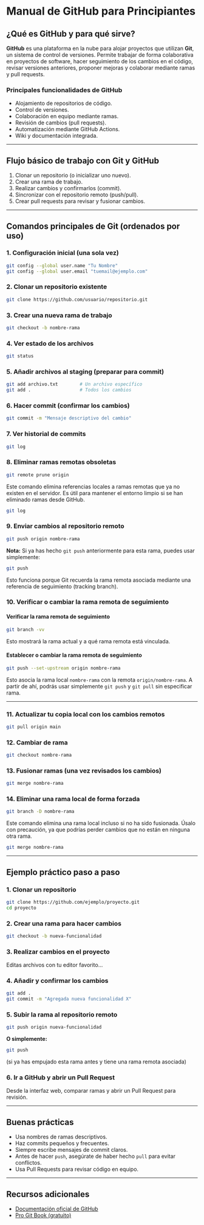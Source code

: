 # Manual de GitHub para Principiantes

## ¿Qué es GitHub y para qué sirve?

**GitHub** es una plataforma en la nube para alojar proyectos que utilizan **Git**, un sistema de control de versiones. Permite trabajar de forma colaborativa en proyectos de software, hacer seguimiento de los cambios en el código, revisar versiones anteriores, proponer mejoras y colaborar mediante ramas y pull requests.

### Principales funcionalidades de GitHub

* Alojamiento de repositorios de código.
* Control de versiones.
* Colaboración en equipo mediante ramas.
* Revisión de cambios (pull requests).
* Automatización mediante GitHub Actions.
* Wiki y documentación integrada.

---

## Flujo básico de trabajo con Git y GitHub

1. Clonar un repositorio (o inicializar uno nuevo).
2. Crear una rama de trabajo.
3. Realizar cambios y confirmarlos (commit).
4. Sincronizar con el repositorio remoto (push/pull).
5. Crear pull requests para revisar y fusionar cambios.

---

## Comandos principales de Git (ordenados por uso)

### 1. Configuración inicial (una sola vez)

```bash
git config --global user.name "Tu Nombre"
git config --global user.email "tuemail@ejemplo.com"
```

### 2. Clonar un repositorio existente

```bash
git clone https://github.com/usuario/repositorio.git
```

### 3. Crear una nueva rama de trabajo

```bash
git checkout -b nombre-rama
```

### 4. Ver estado de los archivos

```bash
git status
```

### 5. Añadir archivos al staging (preparar para commit)

```bash
git add archivo.txt        # Un archivo específico
git add .                  # Todos los cambios
```

### 6. Hacer commit (confirmar los cambios)

```bash
git commit -m "Mensaje descriptivo del cambio"
```

### 7. Ver historial de commits

```bash
git log
```

### 8. Eliminar ramas remotas obsoletas

```bash
git remote prune origin
```

Este comando elimina referencias locales a ramas remotas que ya no existen en el servidor. Es útil para mantener el entorno limpio si se han eliminado ramas desde GitHub.

```bash
git log
```

### 9. Enviar cambios al repositorio remoto

```bash
git push origin nombre-rama
```

**Nota:** Si ya has hecho `git push` anteriormente para esta rama, puedes usar simplemente:

```bash
git push
```

Esto funciona porque Git recuerda la rama remota asociada mediante una referencia de seguimiento (tracking branch).

### 10. Verificar o cambiar la rama remota de seguimiento

#### Verificar la rama remota de seguimiento

```bash
git branch -vv
```

Esto mostrará la rama actual y a qué rama remota está vinculada.

#### Establecer o cambiar la rama remota de seguimiento

```bash
git push --set-upstream origin nombre-rama
```

Esto asocia la rama local `nombre-rama` con la remota `origin/nombre-rama`. A partir de ahí, podrás usar simplemente `git push` y `git pull` sin especificar rama.

---

### 11. Actualizar tu copia local con los cambios remotos

```bash
git pull origin main
```

### 12. Cambiar de rama

```bash
git checkout nombre-rama
```

### 13. Fusionar ramas (una vez revisados los cambios)

```bash
git merge nombre-rama
```

### 14. Eliminar una rama local de forma forzada

```bash
git branch -D nombre-rama
```

Este comando elimina una rama local incluso si no ha sido fusionada. Úsalo con precaución, ya que podrías perder cambios que no están en ninguna otra rama.

```bash
git merge nombre-rama
```

---

## Ejemplo práctico paso a paso

### 1. Clonar un repositorio

```bash
git clone https://github.com/ejemplo/proyecto.git
cd proyecto
```

### 2. Crear una rama para hacer cambios

```bash
git checkout -b nueva-funcionalidad
```

### 3. Realizar cambios en el proyecto

Editas archivos con tu editor favorito...

### 4. Añadir y confirmar los cambios

```bash
git add .
git commit -m "Agregada nueva funcionalidad X"
```

### 5. Subir la rama al repositorio remoto

```bash
git push origin nueva-funcionalidad
```

**O simplemente:**

```bash
git push
```

(si ya has empujado esta rama antes y tiene una rama remota asociada)

### 6. Ir a GitHub y abrir un Pull Request

Desde la interfaz web, comparar ramas y abrir un Pull Request para revisión.

---

## Buenas prácticas

* Usa nombres de ramas descriptivos.
* Haz commits pequeños y frecuentes.
* Siempre escribe mensajes de commit claros.
* Antes de hacer `push`, asegúrate de haber hecho `pull` para evitar conflictos.
* Usa Pull Requests para revisar código en equipo.

---

## Recursos adicionales

* [Documentación oficial de GitHub](https://docs.github.com/)
* [Pro Git Book (gratuito)](https://git-scm.com/book/es/v2)
